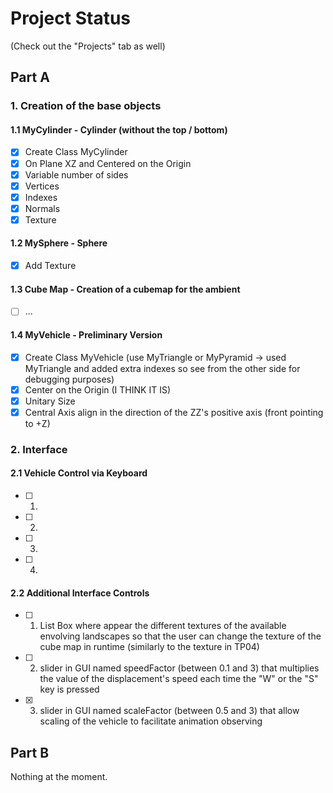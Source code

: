 <h1>Project Status</h1>

(Check out the "Projects" tab as well)

<h2>Part A</h2>

<h3>1. Creation of the base objects</h3>

<h4>1.1 MyCylinder - Cylinder (without the top / bottom)</h4>

- [x] Create Class MyCylinder
- [x] On Plane XZ and Centered on the Origin
- [x] Variable number of sides
- [x] Vertices 
- [x] Indexes
- [x] Normals
- [x] Texture

<h4>1.2 MySphere - Sphere</h4>

- [x] Add Texture

<h4>1.3 Cube Map - Creation of a cubemap for the ambient</h4>

- [ ] ...

<h4>1.4 MyVehicle - Preliminary Version</h4>

- [x] Create Class MyVehicle (use MyTriangle or MyPyramid -> used MyTriangle and added extra indexes so see from the other side for debugging purposes)
- [x] Center on the Origin (I THINK IT IS)
- [x] Unitary Size
- [x] Central Axis align in the direction of the ZZ's positive axis (front pointing to +Z)

<h3>2. Interface</h3>

<h4>2.1 Vehicle Control via Keyboard</h4>

- [ ] 1.
- [ ] 2.
- [ ] 3.
- [ ] 4.

<h4>2.2 Additional Interface Controls</h4>

- [ ] 1. List Box where appear the different textures of the available envolving landscapes so that the user can change the texture of the cube map in runtime (similarly to the texture in TP04)
- [ ] 2. slider in GUI named speedFactor (between 0.1 and 3) that multiplies the value of the displacement's speed each time the "W" or the "S" key is pressed
- [x] 3. slider in GUI named scaleFactor (between 0.5 and 3) that allow scaling of the vehicle to facilitate animation observing

<h2>Part B</h2>
Nothing at the moment.
